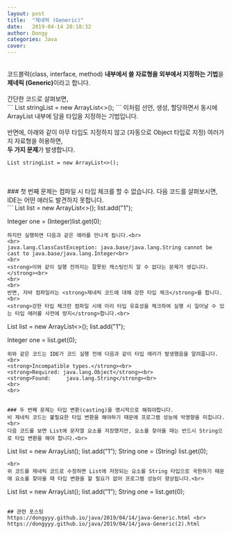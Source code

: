 ```yaml
---
layout: post
title:  "제네릭 (Generic)"
date:   2019-04-14 20:18:32
author: Dongy
categories: Java
cover:
---
```


<br>
코드블럭(class, interface, method) <strong>내부에서 쓸 자료형을 외부에서 지정하는 기법</strong>을 <strong>제네릭 (Generic)</strong>이라고 합니다.<br>
<br>
간단한 코드로 살펴보면,<br>
```
List<String> stringList = new ArrayList<>();
```
이처럼 선언, 생성, 할당하면서 동시에 ArrayList 내부에 담을 타입을 지정하는 기법입니다.<br>
<br>
반면에, 아래와 같이 아무 타입도 지정하지 않고 (자동으로 Object 타입로 지정) 여러가지 자료형을 허용하면, <br>
<strong>두 가지 문제</strong>가 발생합니다.<br>

```
List stringList = new ArrayList<>();
```
<br>
<br>
### 첫 번째 문제는 컴파일 시 타입 체크를 할 수 없습니다.
다음 코드를 살펴보시면, IDE는 어떤 애러도 발견하지 못합니다.<br>
```
List list = new ArrayList<>();
list.add("1");

Integer one = (Integer)list.get(0);
```
하지만 실행하면 다음과 같은 애러를 만나게 됩니다.<br>
<br>
java.lang.ClassCastException: java.base/java.lang.String cannot be cast to java.base/java.lang.Integer<br>
<br>
<strong>이와 같이 실행 전까지는 잘못된 캐스팅인지 알 수 없다는 문제가 생깁니다.</strong><br>
<br>
<br>
반면, 자바 컴파일러는 <strong>제네릭 코드에 대해 강한 타입 체크</strong>를 합니다.<br>
<strong>강한 타입 체크란 컴파일 시에 미리 타입 유효성을 체크하여 실행 시 일어날 수 있는 타입 에러를 사전에 방지</strong>합니다.<br>
```
List<String> list = new ArrayList<>();
list.add("1");

Integer one = list.get(0);
```
위와 같은 코드는 IDE가 코드 실행 전에 다음과 같이 타입 애러가 발생했음을 알려줍니다.<br>
<strong>Incompatible types.</strong><br>
<strong>Required: java.lang.Object</strong><br>
<strong>Found:     java.lang.String</strong><br>
<br>
<br>


### 두 번째 문제는 타입 변환(casting)을 명시적으로 해줘야합니다.
비 제네릭 코드는 불필요한 타입 변환을 해야하기 때문에 프로그램 성능에 악영향을 미칩니다.<br>
다음 코드를 보면 List에 문자열 요소를 저장했지만, 요소를 찾아올 때는 반드시 String으로 타입 변환을 해야 합니다.<br>
```
List list = new ArrayList();
list.add(“1”);
String one = (String) list.get(0);
```
<br>
위 코드를 제네릭 코드로 수정하면 List에 저장되는 요소를 String 타입으로 국한하기 때문에 요소를 찾아올 때 타입 변환을 할 필요가 없어 프로그램 성능이 향상됩니다.<br>
```
List<String> list = new ArrayList<String>();
list.add(“1”);
String one = list.get(0);
```

## 관련 포스팅
https://dongyyy.github.io/java/2019/04/14/java-Generic.html <br>
https://dongyyy.github.io/java/2019/04/14/java-Generic(2).html